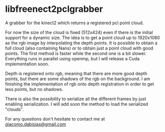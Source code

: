 libfreenect2pclgrabber
======================

A grabber for the kinect2 which returns a registered pcl point cloud.

For now the size of the cloud is fixed (512x424) even if there is the initial support for a dynamic size. The idea is to get a point cloud up to 1920x1080 as the rgb image by interpolating the depth points. It is possible to obtain a full cloud (also containing Nans) or to obtain just a point cloud with good points. The first method is faster while the second one is a bit slower. Everything runs in parallel using openmp, but I will release a Cuda implementation soon. 

Depth is registered onto rgb, meaning that there are more good depth points, but there are some shadows of the rgb on the background. I am finishing the implementation of rgb onto depth registration in order to get less points, but no shadows.

There is also the possibility to serialize all the different frames by just enabling serialization. I will add soon the method to load the serialized "clouds".

For any questions don't hesitate to contact me at giacomo.dabisias@gmail.com

